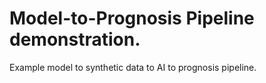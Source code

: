 # Model-to-Prognosis Pipeline demonstration.

Example model to synthetic data to AI to prognosis pipeline.
